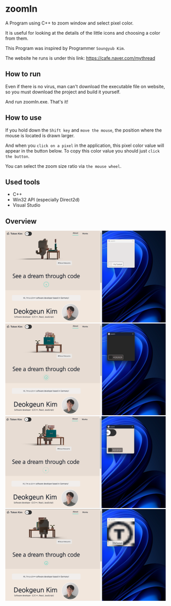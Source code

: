 # zoomIn

A Program using C++ to zoom window and select pixel color.

It is useful for looking at the details of the little icons and choosing a color from them.

This Program was inspired by Programmer `Soungyub Kim`.

The website he runs is under this link: https://cafe.naver.com/mythread

## How to run

Even if there is no virus, man can't download the executable file on website, so you must download the project and build it yourself.

And run zoomIn.exe. That's it!

## How to use

If you hold down the `Shift key` and `move the mouse`, the position where the mouse is located is drawn larger.

And when you `click on a pixel` in the application, this pixel color value will appear in the button below. To copy this color value you should just `click the button`.

You can select the zoom size ratio via `the mouse wheel`.

## Used tools

- C++
- Win32 API (especially Direct2d)
- Visual Studio

## Overview

  <img src="./imgs/zoomIn01.png" alt="zoomIn01"/>
  <img src="./imgs/zoomIn02.png" alt="zoomIn02"/>
  <img src="./imgs/zoomIn03.png" alt="zoomIn03"/>
  <img src="./imgs/zoomIn04.png" alt="zoomIn03"/>
